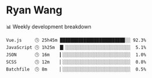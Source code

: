 # Ryan Wang

 <!-- waka-box start -->
📊 Weekly development breakdown
```text
Vue.js     🕓 25h45m ████████████████████████▉░░ 92.3%
JavaScript 🕓 1h25m  █▎░░░░░░░░░░░░░░░░░░░░░░░░░  5.1%
JSON       🕓 16m    ▎░░░░░░░░░░░░░░░░░░░░░░░░░░  1.0%
SCSS       🕓 12m    ▏░░░░░░░░░░░░░░░░░░░░░░░░░░  0.8%
Batchfile  🕓 8m     ▏░░░░░░░░░░░░░░░░░░░░░░░░░░  0.5%
```
<!-- Powered by https://github.com/YouEclipse/waka-box-go . -->
<!-- waka-box end -->